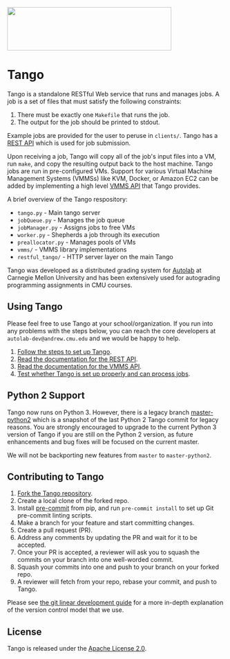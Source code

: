 <a href="http://autolabproject.com">
  <img src="images/autolab_banner.svg" width="380px" height="100px">
</a>

Tango
======

Tango is a standalone RESTful Web service that runs and manages jobs. A job is a set of files that must satisfy the following constraints:

1. There must be exactly one `Makefile` that runs the job.
2. The output for the job should be printed to stdout.

Example jobs are provided for the user to peruse in `clients/`. Tango has a [REST API](https://docs.autolabproject.com/tango-rest/) which is used for job submission.

Upon receiving a job, Tango will copy all of the job's input files into a VM, run `make`, and copy the resulting output back to the host machine. Tango jobs are run in pre-configured VMs. Support for various Virtual Machine Management Systems (VMMSs) like KVM, Docker, or Amazon EC2 can be added by implementing a high level [VMMS API](https://docs.autolabproject.com/tango-vmms/) that Tango provides.

A brief overview of the Tango respository:

* `tango.py` - Main tango server
* `jobQueue.py` - Manages the job queue
* `jobManager.py` - Assigns jobs to free VMs
* `worker.py` - Shepherds a job through its execution
* `preallocator.py` - Manages pools of VMs
* `vmms/` - VMMS library implementations
* `restful_tango/` - HTTP server layer on the main Tango

Tango was developed as a distributed grading system for [Autolab](https://github.com/autolab/Autolab) at Carnegie Mellon University and has been extensively used for autograding programming assignments in CMU courses.

## Using Tango

Please feel free to use Tango at your school/organization. If you run into any problems with the steps below, you can reach the core developers at `autolab-dev@andrew.cmu.edu` and we would be happy to help.

1. [Follow the steps to set up Tango](https://docs.autolabproject.com/installation/tango/).
2. [Read the documentation for the REST API](https://docs.autolabproject.com/tango-rest/).
3. [Read the documentation for the VMMS API](https://docs.autolabproject.com/tango-vmms/).
4. [Test whether Tango is set up properly and can process jobs](https://docs.autolabproject.com/tango-cli/).

## Python 2 Support
Tango now runs on Python 3. However, there is a legacy branch [master-python2](https://github.com/autolab/Tango/tree/master-python2) which is a snapshot of the last Python 2 Tango commit for legacy reasons. You are strongly encouraged to upgrade to the current Python 3 version of Tango if you are still on the Python 2 version, as future enhancements and bug fixes will be focused on the current master.

We will not be backporting new features from `master` to `master-python2`.

## Contributing to Tango

1. [Fork the Tango repository](https://github.com/autolab/Tango).
2. Create a local clone of the forked repo.
3. Install [pre-commit](https://pre-commit.com/) from pip, and run `pre-commit install` to set up Git pre-commit linting scripts.
4. Make a branch for your feature and start committing changes.
5. Create a pull request (PR).
6. Address any comments by updating the PR and wait for it to be accepted.
7. Once your PR is accepted, a reviewer will ask you to squash the commits on your branch into one well-worded commit.
8. Squash your commits into one and push to your branch on your forked repo.
9. A reviewer will fetch from your repo, rebase your commit, and push to Tango.

Please see [the git linear development guide](https://github.com/edx/edx-platform/wiki/How-to-Rebase-a-Pull-Request) for a more in-depth explanation of the version control model that we use.

## License

Tango is released under the [Apache License 2.0](http://opensource.org/licenses/Apache-2.0).
